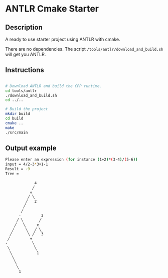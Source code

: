 # ANTLR Cmake Starter

## Description

A ready to use starter project using ANTLR with cmake.

There are no dependencies. The script `/tools/antlr/download_and_build.sh` will
get you ANTLR.

## Instructions

```bash

# Download ANTLR and build the CPP runtime.
cd tools/antlr
./download_and_build.sh
cd ../..

# Build the project
mkdir build
cd build
cmake ..
make
./src/main

```

## Output example

```bash
Please enter an expression (for instance (1+2)*(3-4)/(5-6))
input = 4/2-3*3+1-1
Result = -9
Tree = 
             
             4
            ╱
           ÷ 
          ╱ ╲
         ╱   2
        ╱    
       ╱        
      -         3
     ╱ ╲       ╱
    ╱   ╲     x 
   ╱     ╲   ╱ ╲
  ╱       ╲ ╱   3
 ╱         +    
-           ╲ 
 ╲           ╲
  ╲           1
   ╲          
    ╲ 
     ╲
      1
      
```
